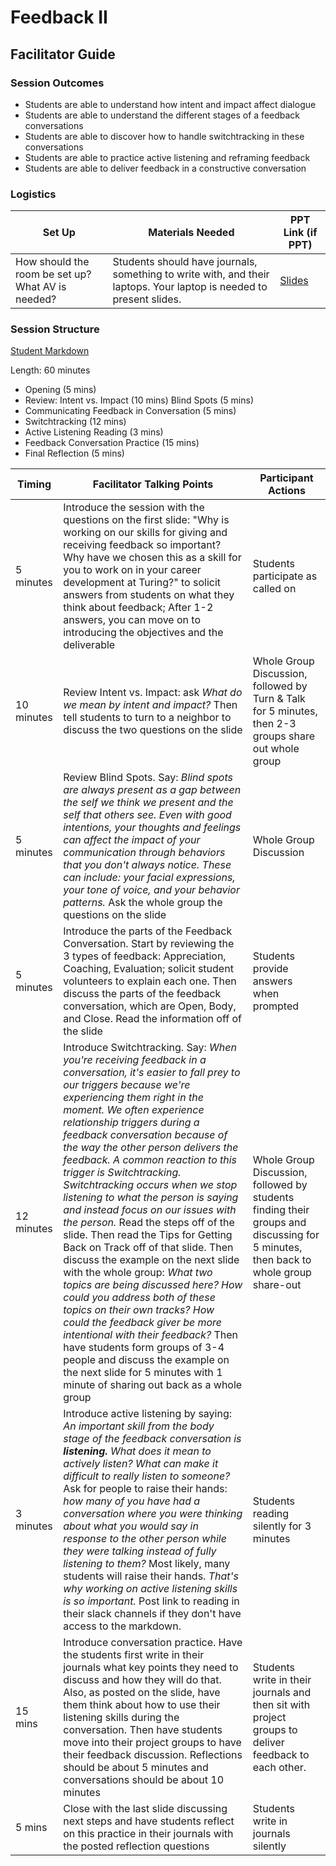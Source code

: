 # Feedback II
## Facilitator Guide

### Session Outcomes

* Students are able to understand how intent and impact affect dialogue
* Students are able to understand the different stages of a feedback conversations
* Students are able to discover how to handle switchtracking in these conversations
* Students are able to practice active listening and reframing feedback
* Students are able to deliver feedback in a constructive conversation

### Logistics

| Set Up | Materials Needed | PPT Link (if PPT)|
| ------ | ---------------- | ---------------- |
| How should the room be set up? What AV is needed? | Students should have journals, something to write with, and their laptops. Your laptop is needed to present slides. | [Slides](https://docs.google.com/presentation/d/1iLKN-7mCeQCaYulVT_LOsC4ctKjVgG63fNBRijtf33E/edit?usp=sharing) |

### Session Structure

[Student Markdown](https://github.com/turingschool/career-development-curriculum/blob/master/module_two/feedback_ii.md)

Length: 60 minutes
 
* Opening (5 mins)
* Review: 
    Intent vs. Impact (10 mins)
    Blind Spots (5 mins)
* Communicating Feedback in Conversation (5 mins)
* Switchtracking (12 mins)
* Active Listening Reading (3 mins)
* Feedback Conversation Practice (15 mins)
* Final Reflection (5 mins)


| Timing        | Facilitator Talking Points        | Participant Actions  |
| ------------- | ----------- | ------------------------|
| 5 minutes | Introduce the session with the questions on the first slide: "Why is working on our skills for giving and receiving feedback so important? Why have we chosen this as a skill for you to work on in your career development at Turing?" to solicit answers from students on what they think about feedback; After 1-2 answers, you can move on to introducing the objectives and the deliverable | Students participate as called on|
| 10 minutes | Review Intent vs. Impact: ask *What do we mean by *intent* and *impact*?* Then tell students to turn to a neighbor to discuss the two questions on the slide |  Whole Group Discussion, followed by Turn & Talk for 5 minutes, then 2-3 groups share out whole group |
| 5 minutes | Review Blind Spots. Say: *Blind spots are always present as a gap between the self we think we present and the self that others see. Even with good intentions, your thoughts and feelings can affect the impact of your communication through behaviors that you don't always notice. These can include: your facial expressions, your tone of voice, and your behavior patterns.* Ask the whole group the questions on the slide | Whole Group Discussion|
| 5 minutes | Introduce the parts of the Feedback Conversation. Start by reviewing the 3 types of feedback: Appreciation, Coaching, Evaluation; solicit student volunteers to explain each one. Then discuss the parts of the feedback conversation, which are Open, Body, and Close. Read the information off of the slide | Students provide answers when prompted |
| 12 minutes | Introduce Switchtracking. Say: *When you're receiving feedback in a conversation, it's easier to fall prey to our triggers because we're experiencing them right in the moment. We often experience relationship triggers during a feedback conversation because of the way the other person delivers the feedback. A common reaction to this trigger is Switchtracking. Switchtracking occurs when we stop listening to what the person is saying and instead focus on our issues with the person.* Read the steps off of the slide. Then read the Tips for Getting Back on Track off of that slide. Then discuss the example on the next slide with the whole group: *What two topics are being discussed here? How could you address both of these topics on their own tracks? How could the feedback giver be more intentional with their feedback?* Then have students form groups of 3-4 people and discuss the example on the next slide for 5 minutes with 1 minute of sharing out back as a whole group | Whole Group Discussion, followed by students finding their groups and discussing for 5 minutes, then back to whole group share-out |
| 3 minutes | Introduce active listening by saying: *An important skill from the body stage of the feedback conversation is **listening.** What does it mean to actively listen? What can make it difficult to really listen to someone?* Ask for people to raise their hands: *how many of you have had a conversation where you were thinking about what you would say in response to the other person while they were talking instead of fully listening to them?* Most likely, many students will raise their hands. *That's why working on active listening skills is so important.* Post link to reading in their slack channels if they don't have access to the markdown. |  Students reading silently for 3 minutes |
| 15 mins | Introduce conversation practice. Have the students first write in their journals what key points they need to discuss and how they will do that. Also, as posted on the slide, have them think about how to use their listening skills during the conversation. Then have students move into their project groups to have their feedback discussion. Reflections should be about 5 minutes and conversations should be about 10 minutes | Students write in their journals and then sit with project groups to deliver feedback to each other. |
| 5 mins | Close with the last slide discussing next steps and have students reflect on this practice in their journals with the posted reflection questions | Students write in journals silently |

  
 
